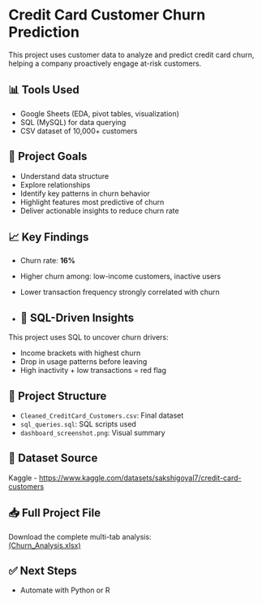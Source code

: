# Credit Card Customer Churn Prediction

This project uses customer data to analyze and predict credit card churn, helping a company proactively engage at-risk customers.

## 📊 Tools Used
- Google Sheets (EDA, pivot tables, visualization)
- SQL (MySQL) for data querying
- CSV dataset of 10,000+ customers

## 🧠 Project Goals
- Understand data structure
- Explore relationships
- Identify key patterns in churn behavior
- Highlight features most predictive of churn
- Deliver actionable insights to reduce churn rate

## 📈 Key Findings
- Churn rate: **16%**
- Higher churn among: low-income customers, inactive users
- Lower transaction frequency strongly correlated with churn

- ## 🔎 SQL-Driven Insights
This project uses SQL to uncover churn drivers:
- Income brackets with highest churn
- Drop in usage patterns before leaving
- High inactivity + low transactions = red flag

## 📂 Project Structure
- `Cleaned_CreditCard_Customers.csv`: Final dataset
- `sql_queries.sql`: SQL scripts used
- `dashboard_screenshot.png`: Visual summary

## 📎 Dataset Source
Kaggle - https://www.kaggle.com/datasets/sakshigoyal7/credit-card-customers

## 📥 Full Project File

Download the complete multi-tab analysis:  
[(Churn_Analysis.xlsx)](https://github.com/zaidfdgh/credit-card-churn-prediction/blob/main/Cleaned_CreditCard_Customers.xlsx)

## ✅ Next Steps
- Automate with Python or R
